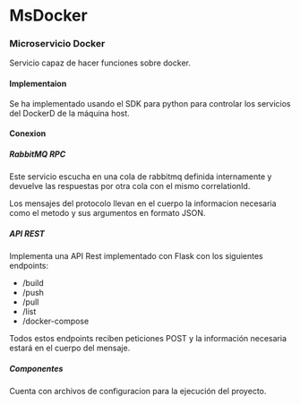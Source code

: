 # MsDocker
### Microservicio Docker
Servicio capaz de hacer funciones sobre docker.

#### Implementaion
Se ha implementado usando el SDK para python para controlar los servicios del DockerD de la máquina host.

#### Conexion
##### RabbitMQ RPC
Este servicio escucha en una cola de rabbitmq definida internamente y devuelve las respuestas por otra cola 
con el mismo correlationId.

Los mensajes del protocolo llevan en el cuerpo la informacion necesaria como el metodo y sus argumentos en formato JSON.

##### API REST
Implementa una API Rest implementado con Flask con los siguientes endpoints:
- /build
- /push
- /pull
- /list
- /docker-compose

Todos estos endpoints reciben peticiones POST y la información necesaria estará en el cuerpo del mensaje.

##### Componentes
Cuenta con archivos de configuracion para la ejecución del proyecto.